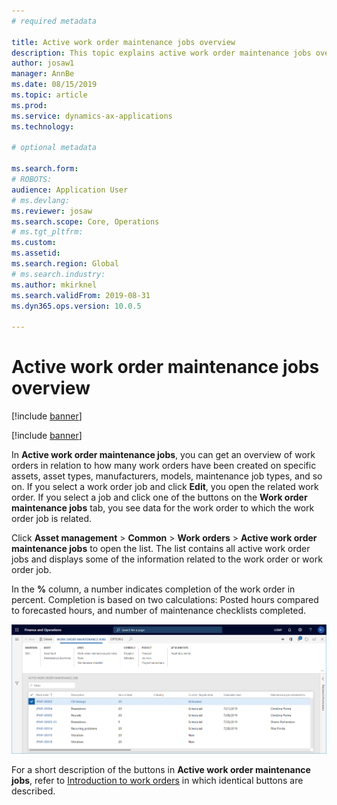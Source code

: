 ```yaml
---
# required metadata

title: Active work order maintenance jobs overview
description: This topic explains active work order maintenance jobs overview in Asset Management.
author: josaw1
manager: AnnBe
ms.date: 08/15/2019
ms.topic: article
ms.prod: 
ms.service: dynamics-ax-applications
ms.technology: 

# optional metadata

ms.search.form: 
# ROBOTS: 
audience: Application User
# ms.devlang: 
ms.reviewer: josaw
ms.search.scope: Core, Operations
# ms.tgt_pltfrm: 
ms.custom: 
ms.assetid: 
ms.search.region: Global
# ms.search.industry: 
ms.author: mkirknel
ms.search.validFrom: 2019-08-31
ms.dyn365.ops.version: 10.0.5

---
```


# Active work order maintenance jobs overview

[!include [banner](../../includes/banner.md)]

[!include [banner](../../includes/preview-banner.md)]

In **Active work order maintenance jobs**, you can get an overview of work orders in relation to how many work orders have been created on specific assets, asset types, manufacturers, models, maintenance job types, and so on. If you select a work order job and click **Edit**, you open the related work order. If you select a job and click one of the buttons on the **Work order maintenance jobs** tab, you see data for the work order to which the work order job is related.

Click **Asset management** > **Common** > **Work orders** > **Active work order maintenance jobs** to open the list. The list contains all active work order jobs and displays some of the information related to the work order or work order job.

In the **%** column, a number indicates completion of the work order in percent. Completion is based on two calculations: Posted hours compared to forecasted hours, and number of maintenance checklists completed.

![Figure 1](media/23-work-orders.png)

For a short description of the buttons in **Active work order maintenance jobs**, refer to [Introduction to work orders](../work-orders/introduction-to-work-orders.md) in which identical buttons are described.
